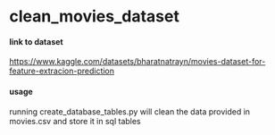 # clean_movies_dataset

#### link to dataset
https://www.kaggle.com/datasets/bharatnatrayn/movies-dataset-for-feature-extracion-prediction

#### usage
running create_database_tables.py will clean the data provided in movies.csv and store it in sql tables 
